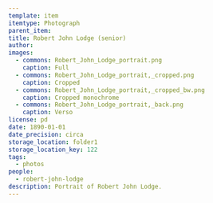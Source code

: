 ```yaml
---
template: item
itemtype: Photograph
parent_item: 
title: Robert John Lodge (senior)
author: 
images:
  - commons: Robert_John_Lodge_portrait.png
    caption: Full
  - commons: Robert_John_Lodge_portrait,_cropped.png
    caption: Cropped
  - commons: Robert_John_Lodge_portrait,_cropped_bw.png
    caption: Cropped monochrome
  - commons: Robert_John_Lodge_portrait,_back.png
    caption: Verso
license: pd
date: 1890-01-01
date_precision: circa
storage_location: folder1
storage_location_key: 122
tags:
  - photos
people:
  - robert-john-lodge
description: Portrait of Robert John Lodge.
---
```


